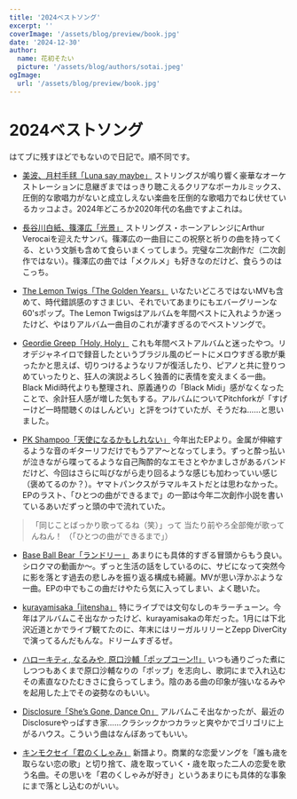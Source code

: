 ```yaml
---
title: '2024ベストソング'
excerpt: ''
coverImage: '/assets/blog/preview/book.jpg'
date: '2024-12-30'
author:
  name: 花初そたい
  picture: '/assets/blog/authors/sotai.jpeg'
ogImage:
  url: '/assets/blog/preview/book.jpg'
---
```

# 2024ベストソング
はてブに残すほどでもないので日記で。順不同です。
 
- [美波、月村手毬「Luna say maybe」](https://www.youtube.com/watch?v=Sq5Dj0U06vQ)
ストリングスが鳴り響く豪華なオーケストレーションに息継ぎまではっきり聴こえるクリアなボーカルミックス、圧倒的な歌唱力がないと成立しえない楽曲を圧倒的な歌唱力でねじ伏せているカッコよさ。2024年どころか2020年代の名曲ですよこれは。

- [長谷川白紙、篠澤広「光景」](https://youtu.be/VJk2etK8I1w?si=bpB0_6DO0uPtN09-) 
ストリングス・ホーンアレンジにArthur Verocaiを迎えたサンバ。篠澤広の一曲目にこの祝祭と祈りの曲を持ってくる、という文脈も含めて食らいまくってしまう。完璧な二次創作だ（二次創作ではない）。篠澤広の曲では「メクルメ」も好きなのだけど、食らうのはこっち。

- [The Lemon Twigs「The Golden Years」](https://youtu.be/jnylB5ylyw4?si=f0gyFQfMv1dug0Ou)
いなたいどころではないMVも含めて、時代錯誤感のすさまじい、それでいてあまりにもエバーグリーンな60'sポップ。The Lemon Twigsはアルバムを年間ベストに入れようか迷ったけど、やはりアルバム一曲目のこれが凄すぎるのでベストソングで。

- [Geordie Greep「Holy, Holy」](https://www.youtube.com/watch?v=A4EU_0vFzuU)
これも年間ベストアルバムと迷ったやつ。リオデジャネイロで録音したというブラジル風のビートにメロウすぎる歌が乗ったかと思えば、切りつけるようなリフが復活したり、ピアノと共に登りつめていったりと、狂人の演説よろしく独善的に表情を変えまくる一曲。Black Midi時代よりも整理され、原義通りの「Black Midi」感がなくなったことで、余計狂人感が増した気もする。アルバムについてPitchforkが「すげーけど一時間聴くのはしんどい」と評をつけていたが、そうだね……と思いました。

- [PK Shampoo「天使になるかもしれない」](https://youtu.be/XZXv2YWdwHI?si=fyJfDmdlDqHCIGqn)
今年出たEPより。金属が伸縮するような音のギターリフだけでもうアア～となってしまう。ずっと酔っ払いが泣きながら喋ってるような自己陶酔的なエモさとやかましさがあるバンドだけど、今回はさらに叫びながら走り回るような感じも加わっていい感じ（褒めてるのか？）。ヤマトパンクスがラマルキストだとは思わなかった。
EPのラスト、「ひとつの曲ができるまで」の一節は今年二次創作小説を書いているあいだずっと頭の中で流れていた。
> 「同じことばっかり歌ってるね（笑）」って
当たり前やろ全部俺が歌ってんねん！
（「ひとつの曲ができるまで」）

- [Base Ball Bear「ランドリー」](https://youtu.be/BUciVq9TF_Y?si=phJIOlDQosgVACsn)
あまりにも具体的すぎる冒頭からもう良い。シロクマの動画か～。ずっと生活の話をしているのに、サビになって突然今に影を落とす過去の悲しみを振り返る構成も綺麗。MVが思い浮かぶような一曲。EPの中でもこの曲だけやたら気に入ってしまい、よく聴いた。

- [kurayamisaka「jitensha」](https://youtu.be/OC16z3yefrA?si=Cgnih7IgWWGMybHX)
特にライブでは文句なしのキラーチューン。今年はアルバムこそ出なかったけど、kurayamisakaの年だった。1月には下北沢近道とかでライブ観てたのに、年末にはリーガルリリーとZepp DiverCityで演ってるんだもんな。ドリームすぎるぜ。

- [ハローキティ, なるみや, 原口沙輔「ポップコーン!!」](https://youtu.be/k5yqJnaCtRo?si=FFH_aHBPObtzmhjn)
いつも通りごった煮にしつつもあくまで原口沙輔なりの「ポップ」を志向し、歌詞にまで入れ込むその素直なひたむきさに食らってしまう。陰のある曲の印象が強いなるみやを起用した上でその姿勢なのもいい。

- [Disclosure「She’s Gone, Dance On」](https://youtu.be/QZrcXTHqQ_c?si=cFj6bPvlDZd5-h10)
アルバムこそ出なかったが、最近のDisclosureやっぱすき家……クラシックかつカラッと爽やかでゴリゴリに上がるハウス。こういう曲はなんぼあってもいい。

- [キンモクセイ「君のくしゃみ」](https://youtu.be/eBio40UhZbE?si=TT-_PAYHT_RwH_Ak)
新譜より。商業的な恋愛ソングを「誰も歳を取らない恋の歌」と切り捨て、歳を取っていく・歳を取った二人の恋愛を歌う名曲。その思いを「君のくしゃみが好き」というあまりにも具体的な事象にまで落とし込むのがいい。